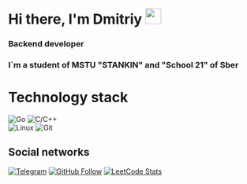 <h1>Hi there, I'm Dmitriy
<img src="https://github.com/blackcater/blackcater/raw/main/images/Hi.gif" height="32"/></h1>
<h3>Backend developer</h3>
<h3>I`m a student of MSTU "STANKIN" and "School 21" of Sber</h3>
<h1>Technology stack</h1>

  
![Go](https://img.shields.io/badge/go-%2300ADD8.svg?style=for-the-badge&logo=go&logoColor=white)
![C/C++](https://img.shields.io/badge/c/c++-%2300599C.svg?style=for-the-badge&logo=c%2B%2B&logoColor=white)
<br/>
![Linux](https://img.shields.io/badge/Linux-FCC624?style=for-the-badge&logo=linux&logoColor=black)
![Git](https://img.shields.io/badge/git-%23F05033.svg?style=for-the-badge&logo=git&logoColor=white)
## Social networks
[![Telegram](https://img.shields.io/static/v1?style=for-the-badge&logo=telegram&label=Telegram&message=exist03&color=blue&labelColor=black)](https://t.me/exist03)
[![GitHub Follow](https://img.shields.io/github/followers/exist03?label=follow&logo=github&style=for-the-badge&labelColor=black)](https://github.com/exist03) 
[![LeetCode Stats](https://img.shields.io/badge/dynamic/json?style=for-the-badge&labelColor=black&color=darkorange&label=Solved&query=solvedOverTotal&url=https%3A%2F%2Fleetcode-badge.vercel.app%2Fapi%2Fusers%2Fksilisk&logo=leetcode&logoColor=yellow)](https://leetcode.com/exist03/)<br>

